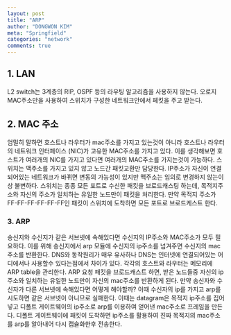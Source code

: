 ```yaml
---
layout: post
title: "ARP"
author: "DONGWON KIM"
meta: "Springfield"
categories: "network"
comments: true
---
```


## 1. LAN
L2 switch는 3계층의 RIP, OSPF 등의 라우팅 알고리즘을 사용하지 않는다. 오로지 MAC주소만을 사용하여 스위치가 구성한 네트워크안에서 페킷을 주고 받는다. 

## 2. MAC 주소
엄밀히 말하면 호스트나 라우터가 mac주소를 가지고 있는것이 아니라 호스트나 라우터의 네트워크 인터페이스 (NIC)가 고유한 MAC주소를 가지고 있다. 이를 생각해보면 호스트가 여러개의 NIC를 가지고 있다면 여러개의 MAC주소를 가지는것이 가능하다. 스위치는 맥주소를 가지고 있지 않고 노드간 패킷교환만 담당한다. IP주소가 자신이 연결되어있는 네트워크가 바뀌면 변동의 가능성이 있지만 맥주소는 임의로 변경하지 않는이상 불변하다. 스위치는 종종 모든 포트로 수신한 패킷을 브로드캐스팅 하는데, 목적지주소와 자신의 주소가 일치하는 유일한 노드만이 패킷을 처리한다. 만약 목적지 주소가 FF-FF-FF-FF-FF-FF인 패킷이 스위치에 도착하면 모든 포트로 브로드케스트 한다. 

### 3. ARP
송신지와 수신지가 같은 서브넷에 속해있다면 수신지의 IP주소와 MAC주소가 모두 필요하다. 이를 위해 송신지에서 arp 모듈에 수신지의 ip주소를 넘겨주면 수신지의 mac 주소를 반환한다. DNS와 동작원리가 매우 유사하나 DNS는 인터넷에 연결되어있는 어디에서나 사용할수 있다는점에서 차이가 있다. 각각의 호스트와 라우터는 메모리에 ARP table을 관리한다. ARP 요청 패킷을 브로드캐스트 하면, 받은 노드들중 자신의 ip주소와 일치하는 유일한 노드만이 자신의 mac주소를 반환하게 된다. 만약 송신자와 수신자가 다른 서브넷에 속해있다면 어떻게 해야할까? 이때 수신자의 ip를 가지고 arp를 시도하면 같은 서브넷이 아니므로 실패한다. 이때는 datagram은 목적지 ip주소를 집어넣고 디폴트 게이트웨이의 ip주소로 arp를 이용하여 얻어낸 mac주소로 프레임을 만든다. 디폴트 게이트웨이에 패킷이 도착하면 ip주소를 활용하여 진짜 목적지의 mac주소를 arp를 알아내어 다시 캡슐화한후 전송한다.